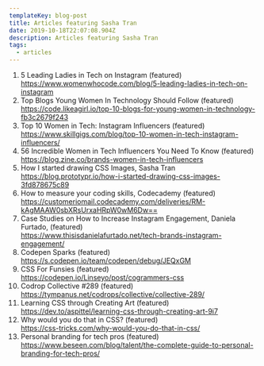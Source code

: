 ```yaml
---
templateKey: blog-post
title: Articles featuring Sasha Tran
date: 2019-10-18T22:07:08.904Z
description: Articles featuring Sasha Tran
tags:
  - articles
---
```

1. 5 Leading Ladies in Tech on Instagram (featured)\
   <https://www.womenwhocode.com/blog/5-leading-ladies-in-tech-on-instagram>
2. Top Blogs Young Women In Technology Should Follow (featured)\
   <https://code.likeagirl.io/top-10-blogs-for-young-women-in-technology-fb3c2679f243>
3. Top 10 Women in Tech: Instagram Influencers (featured)\
   <https://www.skillgigs.com/blog/top-10-women-in-tech-instagram-influencers/>
4. 56 Incredible Women in Tech Influencers You Need To Know (featured)\
   <https://blog.zine.co/brands-women-in-tech-influencers>
5. How I started drawing CSS Images, Sasha Tran\
   <https://blog.prototypr.io/how-i-started-drawing-css-images-3fd878675c89>
6. How to measure your coding skills, Codecademy (featured)\
   <https://customeriomail.codecademy.com/deliveries/RM-kAgMAAW0sbXRsUrxaHRpW0wM6Dw==>
7. Case Studies on How to Increase Instagram Engagement, Daniela Furtado, (featured)\
   <https://www.thisisdanielafurtado.net/tech-brands-instagram-engagement/>
8. Codepen Sparks (featured)\
   <https://s.codepen.io/team/codepen/debug/JEQxGM>
9. CSS For Funsies (featured)\
   <https://codepen.io/Linseyo/post/cogrammers-css>
10. Codrop Collective #289 (featured) \
    [https://tympanus.net/codrops/collective/collective-289/ ](https://tympanus.net/codrops/collective/collective-289/)
11. Learning CSS through Creating Art (featured)\
    <https://dev.to/aspittel/learning-css-through-creating-art-9i7>
12. Why would you do that in CSS? (featured)\
    [https://css-tricks.com/why-would-you-do-that-in-css/ ](https://css-tricks.com/why-would-you-do-that-in-css/)
13.  Personal branding for tech pros (featured) \
    <https://www.beseen.com/blog/talent/the-complete-guide-to-personal-branding-for-tech-pros/>
